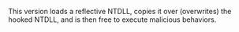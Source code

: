 This version loads a reflective NTDLL, copies it over (overwrites) the hooked NTDLL, and is then free to execute malicious behaviors.
